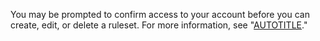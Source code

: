 You may be prompted to confirm access to your account before you can create, edit, or delete a ruleset. For more information, see "[AUTOTITLE](/authentication/keeping-your-account-and-data-secure/sudo-mode)."
